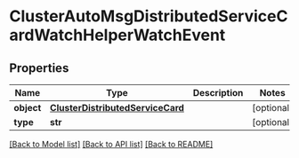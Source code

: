 # ClusterAutoMsgDistributedServiceCardWatchHelperWatchEvent

## Properties
Name | Type | Description | Notes
------------ | ------------- | ------------- | -------------
**object** | [**ClusterDistributedServiceCard**](ClusterDistributedServiceCard.md) |  | [optional] 
**type** | **str** |  | [optional] 

[[Back to Model list]](../README.md#documentation-for-models) [[Back to API list]](../README.md#documentation-for-api-endpoints) [[Back to README]](../README.md)


